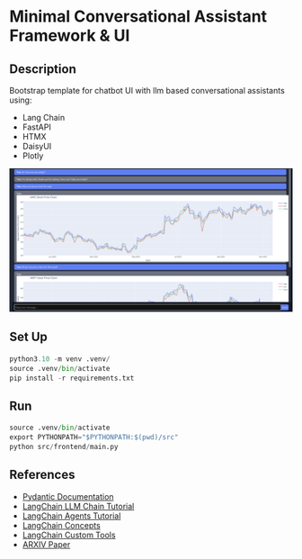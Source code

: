 # Minimal Conversational Assistant Framework & UI

## Description

Bootstrap template for chatbot UI with llm based conversational assistants using:

- Lang Chain
- FastAPI
- HTMX
- DaisyUI
- Plotly

![Description of the Image](images/chat.png)


## Set Up

```python
python3.10 -m venv .venv/   
source .venv/bin/activate
pip install -r requirements.txt
```

## Run

```python
source .venv/bin/activate
export PYTHONPATH="$PYTHONPATH:$(pwd)/src"
python src/frontend/main.py
```

## References

- [Pydantic Documentation](https://docs.pydantic.dev/latest/)
- [LangChain LLM Chain Tutorial](https://python.langchain.com/docs/tutorials/llm_chain/)
- [LangChain Agents Tutorial](https://python.langchain.com/docs/tutorials/agents/)
- [LangChain Concepts](https://python.langchain.com/docs/concepts/)
- [LangChain Custom Tools](https://python.langchain.com/v0.1/docs/modules/tools/custom_tools/#subclass-basetool)
- [ARXIV Paper](https://arxiv.org/pdf/2411.05285)
